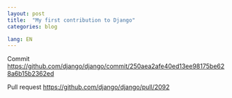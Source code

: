 ```yaml
---
layout: post
title:  "My first contribution to Django"
categories: blog

lang: EN
---
```


Commit <https://github.com/django/django/commit/250aea2afe40ed13ee98175be628a6b15b2362ed>

Pull request <https://github.com/django/django/pull/2092>